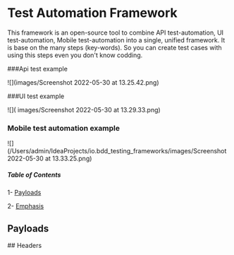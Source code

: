 # Test Automation Framework

This framework is an open-source tool to combine API test-automation, UI test-automation, Mobile test-automation into a single, unified framework. It is base on the many steps (key-words). So you can create test cases with using this steps even you don't know codding.


###Api test example

![](images/Screenshot 2022-05-30 at 13.25.42.png)

###UI test example

![](
images/Screenshot 2022-05-30 at 13.29.33.png)

### Mobile test automation example

![](/Users/admin/IdeaProjects/io.bdd_testing_frameworks/images/Screenshot 2022-05-30 at 13.33.25.png)

##### Table of Contents
1- [Payloads](#payloads)

2- [Emphasis](#emphasis)  

<a name='payloads'></a>
## Payloads
































<a name="headers"/>
## Headers